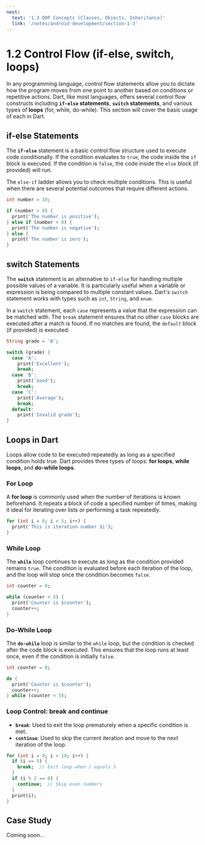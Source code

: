 ```yaml
---
next:
  text: '1.3 OOP Concepts (Classes, Objects, Inheritance)'
  link: '/notes/android-development/section-1-3'
---
```


# 1.2 Control Flow (if-else, switch, loops)

In any programming language, control flow statements allow you to dictate how the program moves from one point to another based on conditions or repetitive actions. Dart, like most languages, offers several control flow constructs including **`if-else` statements**, **`switch` statements**, and various types of **loops** (for, while, do-while). This section will cover the basic usage of each in Dart.

## if-else Statements

The **`if-else`** statement is a basic control flow structure used to execute code conditionally. If the condition evaluates to `true`, the code inside the `if` block is executed. If the condition is `false`, the code inside the `else` block (if provided) will run.

The `else-if` ladder allows you to check multiple conditions. This is useful when there are several potential outcomes that require different actions.

```dart
int number = 10;

if (number > 0) {
  print('The number is positive');
} else if (number < 0) {
  print('The number is negative');
} else {
  print('The number is zero');
}
```

## switch Statements

The **`switch`** statement is an alternative to `if-else` for handling multiple possible values of a variable. It is particularly useful when a variable or expression is being compared to multiple constant values. Dart's `switch` statement works with types such as `int`, `String`, and `enum`.

In a `switch` statement, each `case` represents a value that the expression can be matched with. The `break` statement ensures that no other `case` blocks are executed after a match is found. If no matches are found, the `default` block (if provided) is executed.

```dart
String grade = 'B';

switch (grade) {
  case 'A':
    print('Excellent');
    break;
  case 'B':
    print('Good');
    break;
  case 'C':
    print('Average');
    break;
  default:
    print('Invalid grade');
}
```

## Loops in Dart

Loops allow code to be executed repeatedly as long as a specified condition holds true. Dart provides three types of loops: **for loops**, **while loops**, and **do-while loops**.

### For Loop

A **for loop** is commonly used when the number of iterations is known beforehand. It repeats a block of code a specified number of times, making it ideal for iterating over lists or performing a task repeatedly.

```dart
for (int i = 0; i < 5; i++) {
  print('This is iteration number $i');
}
```

### While Loop

The **`while`** loop continues to execute as long as the condition provided remains `true`. The condition is evaluated before each iteration of the loop, and the loop will stop once the condition becomes `false`.

```dart
int counter = 0;

while (counter < 5) {
  print('Counter is $counter');
  counter++;
}
```

### Do-While Loop

The **`do-while`** loop is similar to the `while` loop, but the condition is checked after the code block is executed. This ensures that the loop runs at least once, even if the condition is initially `false`.

```dart
int counter = 0;

do {
  print('Counter is $counter');
  counter++;
} while (counter < 5);
```

### Loop Control: break and continue

- **`break`**: Used to exit the loop prematurely when a specific condition is met.
- **`continue`**: Used to skip the current iteration and move to the next iteration of the loop.

```dart
for (int i = 0; i < 10; i++) {
  if (i == 5) {
    break;  // Exit loop when i equals 5
  }
  if (i % 2 == 0) {
    continue;  // Skip even numbers
  }
  print(i);
}
```

## Case Study

Coming soon...
